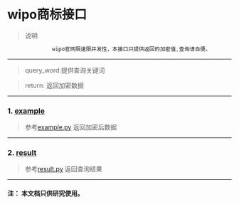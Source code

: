 # wipo商标接口

>  说明
  ```js
                wipo官网限速限并发性，本接口只提供返回的加密值,查询请自便。
  ```
---
> query_word:提供查询关键词 

> return: 返回加密数据
---

### 1. [example](https://github.com/chenchong6/wipo/blob/master/example.py)
> 参考[example.py](https://github.com/chenchong6/wipo/blob/master/example.py)
> 返回加密后数据
---
### 2. [result](https://github.com/chenchong6/wipo/blob/master/result.py)
> 参考[result.py](https://github.com/chenchong6/wipo/blob/master/result.py)
> 返回查询结果
---
#### 注： 本文档只供研究使用。
